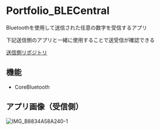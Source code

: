 # Portfolio_BLECentral
Bluetoothを使用して送信された任意の数字を受信するアプリ

下記送信側のアプリと一緒に使用することで送受信が確認できる

[送信側リポジトリ](https://github.com/Genki2/Portfolio_BLECentral)

## 機能
* CoreBluetooth

## アプリ画像（受信側）
![IMG_B8834A58A240-1](https://user-images.githubusercontent.com/103569591/200169977-35881799-f613-458c-a86f-7c09be486b97.jpeg)
